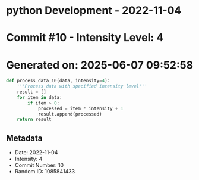 ﻿# python Development - 2022-11-04
# Commit #10 - Intensity Level: 4
# Generated on: 2025-06-07 09:52:58
```python
def process_data_10(data, intensity=4):
    '''Process data with specified intensity level'''
    result = []
    for item in data:
        if item > 0:
            processed = item * intensity + 1
            result.append(processed)
    return result
```
## Metadata
- Date: 2022-11-04
- Intensity: 4
- Commit Number: 10
- Random ID: 1085841433
